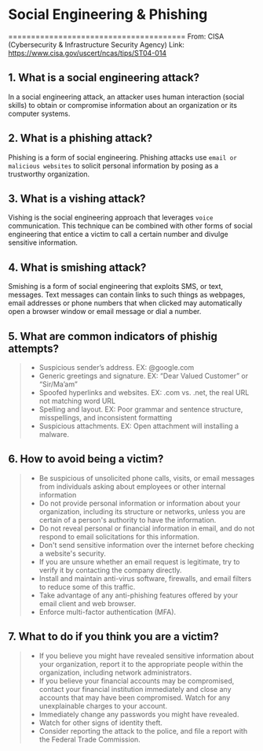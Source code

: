 # Social Engineering & Phishing
=======================================
From: CISA (Cybersecurity & Infrastructure Security Agency)
Link: https://www.cisa.gov/uscert/ncas/tips/ST04-014
## 1. What is a social engineering attack?
In a social engineering attack, an attacker uses human interaction (social skills) to obtain or compromise information about an organization or its computer systems. 
## 2. What is a phishing attack?
Phishing is a form of social engineering. Phishing attacks use `email or malicious websites` to solicit personal information by posing as a trustworthy organization.
## 3. What is a vishing attack?
Vishing is the social engineering approach that leverages `voice` communication. This technique can be combined with other forms of social engineering that entice a victim to call a certain number and divulge sensitive information.
## 4. What is smishing attack?
Smishing is a form of social engineering that exploits SMS, or text, messages. Text messages can contain links to such things as webpages, email addresses or phone numbers that when clicked may automatically open a browser window or email message or dial a number.
## 5. What are common indicators of phishig attempts?
> - Suspicious sender’s address. EX: @googIe.com
> - Generic greetings and signature. EX: “Dear Valued Customer” or “Sir/Ma’am”
> - Spoofed hyperlinks and websites. EX: .com vs. .net, the real URL not matching word URL
> - Spelling and layout. EX: Poor grammar and sentence structure, misspellings, and inconsistent formatting
> - Suspicious attachments. EX: Open attachment will installing a malware.
## 6. How to avoid being a victim?
> - Be suspicious of unsolicited phone calls, visits, or email messages from individuals asking about employees or other internal information
> - Do not provide personal information or information about your organization, including its structure or networks, unless you are certain of a person's authority to have the information.
> - Do not reveal personal or financial information in email, and do not respond to email solicitations for this information.
> - Don't send sensitive information over the internet before checking a website's security.
> - If you are unsure whether an email request is legitimate, try to verify it by contacting the company directly. 
> - Install and maintain anti-virus software, firewalls, and email filters to reduce some of this traffic.
> - Take advantage of any anti-phishing features offered by your email client and web browser.
> - Enforce multi-factor authentication (MFA).
## 7. What to do if you think you are a victim?
> - If you believe you might have revealed sensitive information about your organization, report it to the appropriate people within the organization, including network administrators. 
> - If you believe your financial accounts may be compromised, contact your financial institution immediately and close any accounts that may have been compromised. Watch for any unexplainable charges to your account.
> - Immediately change any passwords you might have revealed.
> - Watch for other signs of identity theft. 
> - Consider reporting the attack to the police, and file a report with the Federal Trade Commission.